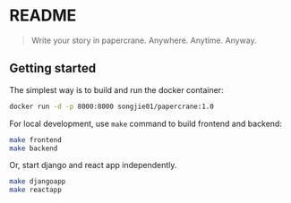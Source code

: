 # README

> Write your story in papercrane. Anywhere. Anytime. Anyway.

## Getting started
The simplest way is to build and run the docker container:
```sh
docker run -d -p 8000:8000 songjie01/papercrane:1.0
```

For local development, use `make` command to build frontend and backend:
```sh
make frontend
make backend
```
Or, start django and react app independently.
```sh
make djangoapp
make reactapp
```